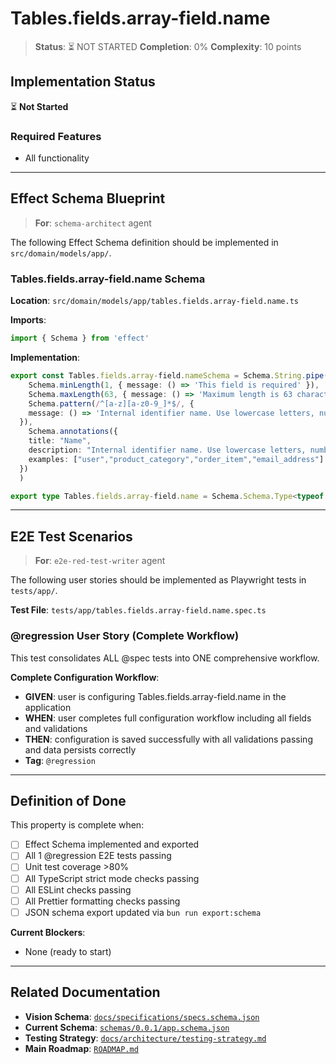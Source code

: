 # Tables.fields.array-field.name

> **Status**: ⏳ NOT STARTED
> **Completion**: 0%
> **Complexity**: 10 points

## Implementation Status

⏳ **Not Started**

### Required Features

- All functionality

---

## Effect Schema Blueprint

> **For**: `schema-architect` agent

The following Effect Schema definition should be implemented in `src/domain/models/app/`.

### Tables.fields.array-field.name Schema

**Location**: `src/domain/models/app/tables.fields.array-field.name.ts`

**Imports**:

```typescript
import { Schema } from 'effect'
```

**Implementation**:

```typescript
export const Tables.fields.array-field.nameSchema = Schema.String.pipe(
    Schema.minLength(1, { message: () => 'This field is required' }),
    Schema.maxLength(63, { message: () => 'Maximum length is 63 characters' }),
    Schema.pattern(/^[a-z][a-z0-9_]*$/, {
    message: () => 'Internal identifier name. Use lowercase letters, numbers, and underscores. Must start with a letter. This name is used for database tables, fields, and internal references.'
  }),
    Schema.annotations({
    title: "Name",
    description: "Internal identifier name. Use lowercase letters, numbers, and underscores. Must start with a letter. This name is used for database tables, fields, and internal references.",
    examples: ["user","product_category","order_item","email_address"]
  })
  )

export type Tables.fields.array-field.name = Schema.Schema.Type<typeof Tables.fields.array-field.nameSchema>
```

---

## E2E Test Scenarios

> **For**: `e2e-red-test-writer` agent

The following user stories should be implemented as Playwright tests in `tests/app/`.

**Test File**: `tests/app/tables.fields.array-field.name.spec.ts`

### @regression User Story (Complete Workflow)

This test consolidates ALL @spec tests into ONE comprehensive workflow.

**Complete Configuration Workflow**:

- **GIVEN**: user is configuring Tables.fields.array-field.name in the application
- **WHEN**: user completes full configuration workflow including all fields and validations
- **THEN**: configuration is saved successfully with all validations passing and data persists correctly
- **Tag**: `@regression`

---

## Definition of Done

This property is complete when:

- [ ] Effect Schema implemented and exported
- [ ] All 1 @regression E2E tests passing
- [ ] Unit test coverage >80%
- [ ] All TypeScript strict mode checks passing
- [ ] All ESLint checks passing
- [ ] All Prettier formatting checks passing
- [ ] JSON schema export updated via `bun run export:schema`

**Current Blockers**:

- None (ready to start)

---

## Related Documentation

- **Vision Schema**: [`docs/specifications/specs.schema.json`](../specs.schema.json)
- **Current Schema**: [`schemas/0.0.1/app.schema.json`](../../schemas/0.0.1/app.schema.json)
- **Testing Strategy**: [`docs/architecture/testing-strategy.md`](../../architecture/testing-strategy.md)
- **Main Roadmap**: [`ROADMAP.md`](../../../ROADMAP.md)
